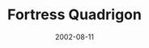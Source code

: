 ---
mission_id: fortquad
slug: "fortress-quadrigon"
editorsChoice:
title: "Fortress Quadrigon"
authors: 
    - "Oton Ribic"
date: 2002-08-11
filename: "/missions/fortquad.zip"
description: "The Imperial threat, although heavily hindered through the Dark Trooper project termination, continues. This time, the Rebel Intelligence has identified a double spy, whose existence is a serious danger to the Alliance. Once again, the Rebel Command decides to hire Kyle Katarn, whose mission will be to stop the spy's activity permanently..."
cover:
levelReplaced:	SECBASE
difficulty: yes
bm:	yes
fme: yes
wax: no
three_do: no
voc: yes
gmd: no
vue: no
lfd: no
base: "New level from scratch" 
editors: "WDFUSE 2.5, BMP2DF, WAV2VOC, VOC2RVOC, VueCAD"

---